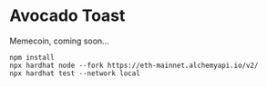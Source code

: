 # Avocado Toast

Memecoin, coming soon...

```shell
npm install
npx hardhat node --fork https://eth-mainnet.alchemyapi.io/v2/
npx hardhat test --network local
```
